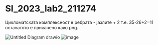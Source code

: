 # SI_2023_lab2_211274

Цикломатската комплексност е ребрата - јазлите + 2 т.е. 35-26+2=11 
останатото е прикачено како png.

![Untitled Diagram drawio](https://github.com/MarkoZafirovski/SI_2023_lab2_211274/assets/129974019/cf7c4e7f-76d5-4c8c-ac49-d733ee643964)
![image](https://github.com/MarkoZafirovski/SI_2023_lab2_211274/assets/129974019/96a0fcff-5681-4d8e-8c25-3a328f1b58ce)
